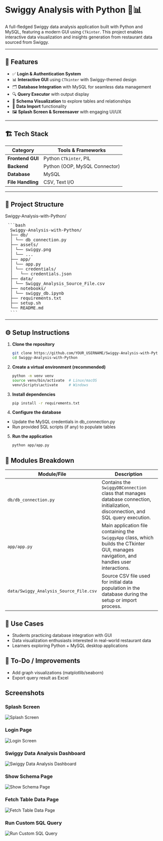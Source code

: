 # Swiggy Analysis with Python 🛵📊

A full-fledged Swiggy data analysis application built with Python and MySQL, featuring a modern GUI using `CTkinter`. This project enables interactive data visualization and insights generation from restaurant data sourced from Swiggy.

---

## 🚀 Features

- ✅ **Login & Authentication System**
- 📊 **Interactive GUI** using `CTkinter` with Swiggy-themed design
- 🗂️ **Database Integration** with MySQL for seamless data management
- 🔍 **Query Executor** with output display
- 🧾 **Schema Visualization** to explore tables and relationships
- 💾 **Data Import** functionality
- 🖼️ **Splash Screen & Screensaver** with engaging UI/UX

---

## 🏗️ Tech Stack

| Category        | Tools & Frameworks           |
|----------------|-------------------------------|
| **Frontend GUI** | Python `CTkinter`, PIL       |
| **Backend**      | Python (OOP, MySQL Connector)|
| **Database**     | MySQL                        |
| **File Handling**| CSV, Text I/O                |

---

## 📁 Project Structure

Swiggy-Analysis-with-Python/

<pre> ```bash 
  Swiggy-Analysis-with-Python/ 
  ├── db/ 
  │ └── db_connection.py 
  ├── assets/ 
  │ └── swiggy.png 
  │ └── ... 
  ├── app/ 
  │ └── app.py 
  │ └── credentials/ 
  │   └── credentials.json 
  ├── data/ 
  │ └── Swiggy_Analysis_Source_File.csv 
  ├── notebooks/ 
  │ └── swiggy_db.ipynb 
  ├── requirements.txt 
  ├── setup.sh 
  └── README.md 
  ``` </pre>

---

## ⚙️ Setup Instructions

1. **Clone the repository**
   ```bash
   git clone https://github.com/YOUR_USERNAME/Swiggy-Analysis-with-Python.git
   cd Swiggy-Analysis-with-Python

2. **Create a virtual environment (recommended)**
   ```bash
   python -m venv venv
   source venv/bin/activate  # Linux/macOS
   venv\Scripts\activate     # Windows

3. **Install dependencies**
   ```bash
   pip install -r requirements.txt

4. **Configure the database**

* Update the MySQL credentials in db_connection.py
* Run provided SQL scripts (if any) to populate tables

5. **Run the application**
   ```bash
   python app/app.py

## 🧪 Modules Breakdown

| Module/File                            | Description                                                                                                                               |
| -------------------------------------- | ----------------------------------------------------------------------------------------------------------------------------------------- |
| `db/db_connection.py`                  | Contains the `SwiggyDBConnection` class that manages database connection, initialization, disconnection, and SQL query execution.         |
| `app/app.py`                           | Main application file containing the `SwiggyApp` class, which builds the CTkinter GUI, manages navigation, and handles user interactions. |
| `data/Swiggy_Analysis_Source_File.csv` | Source CSV file used for initial data population in the database during the setup or import process.                                      |


## 🎯 Use Cases
* Students practicing database integration with GUI
* Data visualization enthusiasts interested in real-world restaurant data
* Learners exploring Python + MySQL desktop applications

## 📝 To-Do / Improvements
* Add graph visualizations (matplotlib/seaborn)
* Export query result as Excel



## Screenshots

### Splash Screen

![Splash Screen](assets/screenshots/splash_screen.png)

### Login Page

![Login Screen](assets/screenshots/login_screen.png)

### Swiggy Data Analysis Dashboard

![Swiggy Data Analysis Dashboard](assets/screenshots/swiggy_data_analysis_dashboard.png)

### Show Schema Page

![Show Schema Page](assets/screenshots/show_schema_page.png)

### Fetch Table Data Page

![Fetch Table Data Page](assets/screenshots/fetch_table_data_page.png)

### Run Custom SQL Query

![Run Custom SQL Query](assets/screenshots/run_custom_query_page.png)

